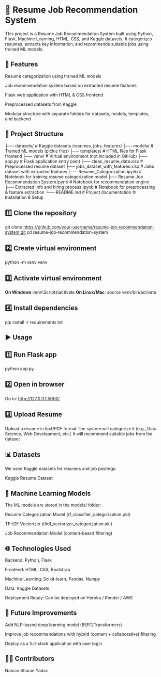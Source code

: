 # 📌 **Resume Job Recommendation System**

This project is a Resume Job Recommendation System built using Python, Flask, Machine Learning, HTML, CSS, and Kaggle datasets. It categorizes resumes, extracts key information, and recommends suitable jobs using trained ML models.

## 🚀 **Features**

Resume categorization using trained ML models

Job recommendation system based on extracted resume features

Flask web application with HTML & CSS frontend

Preprocessed datasets from Kaggle

Modular structure with separate folders for datasets, models, templates, and backend

## 📂 **Project Structure**
├── datasets/                     # Kaggle datasets (resumes, jobs, features)
├── models/                       # Trained ML models (pickle files)
├── templates/                    # HTML files for Flask frontend
├── venv/                         # Virtual environment (not included in GitHub)
├── app.py                        # Flask application entry point
├── clean_resume_data.xlsx        # Preprocessed resume dataset
├── jobs_dataset_with_features.xlsx # Jobs dataset with extracted features
├── Resume_Categorization.ipynb   # Notebook for training resume categorization model
├── Resume Job Recommendation System.ipynb # Notebook for recommendation engine
├── Extracted info and hiring process.ipynb # Notebook for preprocessing & feature extraction
└── README.md                     # Project documentation
⚙️ Installation & Setup

## 1️⃣ **Clone the repository**
git clone https://github.com/your-username/resume-job-recommendation-system.git
cd resume-job-recommendation-system

## 2️⃣ **Create virtual environment**
python -m venv venv
## 3️⃣ **Activate virtual environment**
**On Windows**
venv\Scripts\activate
**On Linux/Mac:**
source venv/bin/activate
## 4️⃣ **Install dependencies**
pip install -r requirements.txt
## ▶️ **Usage**
## 1️⃣ **Run Flask app**

python app.py
## 2️⃣ **Open in browser**

Go to:
http://127.0.0.1:5000/
## 3️⃣ **Upload Resume**

Upload a resume in text/PDF format
The system will categorize it (e.g., Data Science, Web Development, etc.)
It will recommend suitable jobs from the dataset

## 📊 **Datasets**

We used Kaggle datasets for resumes and job postings:

Kaggle Resume Dataset

## 🧠 **Machine Learning Models**

The ML models are stored in the models/ folder:

Resume Categorization Model (rf_classifier_categorization.pkl)

TF-IDF Vectorizer (tfidf_vectorizer_categorization.pkl)

Job Recommendation Model (content-based filtering)

## 🌐 **Technologies Used**

Backend: Python, Flask

Frontend: HTML, CSS, Bootstrap

Machine Learning: Scikit-learn, Pandas, Numpy

Data: Kaggle Datasets

Deployment Ready: Can be deployed on Heroku / Render / AWS

## 📌 **Future Improvements**

Add NLP-based deep learning model (BERT/Transformers)

Improve job recommendations with hybrid (content + collaborative) filtering

Deploy as a full-stack application with user login

## 👨‍💻 **Contributors**

Naman Sharan Yadav
